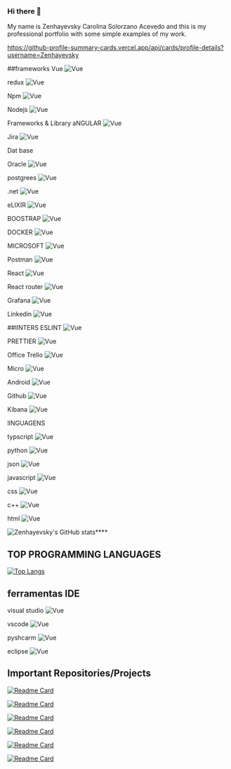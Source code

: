### Hi there 👋
My name is Zenhayevsky Carolina Solorzano Acevedo and this is my professional portfolio with some simple examples of my work.

https://github-profile-summary-cards.vercel.app/api/cards/profile-details?username=Zenhayevsky

##frameworks
Vue
![Vue](https://img.shields.io/badge/Vue.js-35495E?style=for-the-badge&logo=vuedotjs&logoColor=4FC08D)

redux
![Vue](https://img.shields.io/badge/Redux-593D88?style=for-the-badge&logo=redux&logoColor=white)

Npm
![Vue](https://img.shields.io/badge/npm-CB3837?style=for-the-badge&logo=npm&logoColor=white)

Nodejs 
![Vue](https://img.shields.io/badge/Node.js-339933?style=for-the-badge&logo=nodedotjs&logoColor=white)

Frameworks & Library
aNGULAR
![Vue](https://img.shields.io/badge/Angular-DD0031?style=for-the-badge&logo=angular&logoColor=white)

Jira 
![Vue](https://img.shields.io/badge/Jira-0052CC?style=for-the-badge&logo=Jira&logoColor=white)

Dat base

Oracle 
![Vue](https://img.shields.io/badge/Oracle-F80000?style=for-the-badge&logo=Oracle&logoColor=white)

postgrees
![Vue](https://img.shields.io/badge/PostgreSQL-316192?style=for-the-badge&logo=postgresql&logoColor=white)

.net 
![Vue](https://img.shields.io/badge/.NET-512BD4?style=for-the-badge&logo=dotnet&logoColor=white)

eLIXIR 
![Vue](https://img.shields.io/badge/Elixir-4B275F?style=for-the-badge&logo=elixir&logoColor=white)

BOOSTRAP
![Vue](https://img.shields.io/badge/Bootstrap-563D7C?style=for-the-badge&logo=bootstrap&logoColor=white)

DOCKER
![Vue](https://img.shields.io/badge/Docker-2CA5E0?style=for-the-badge&logo=docker&logoColor=white)

MICROSOFT
![Vue](https://img.shields.io/badge/Microsoft-666666?style=for-the-badge&logo=microsoft&logoColor=white)


Postman
![Vue](https://img.shields.io/badge/Postman-FF6C37?style=for-the-badge&logo=Postman&logoColor=white)

React 
![Vue](https://img.shields.io/badge/React-20232A?style=for-the-badge&logo=react&logoColor=61DAFB)

React router
![Vue](https://img.shields.io/badge/React_Router-CA4245?style=for-the-badge&logo=react-router&logoColor=white)

Grafana
![Vue](https://img.shields.io/badge/Grafana-F2F4F9?style=for-the-badge&logo=grafana&logoColor=orange&labelColor=F2F4F9)

Linkedin
![Vue](https://img.shields.io/badge/LinkedIn-0077B5?style=for-the-badge&logo=linkedin&logoColor=white)

##lINTERS
ESLINT
![Vue](https://img.shields.io/badge/eslint-3A33D1?style=for-the-badge&logo=eslint&logoColor=white)

PRETTIER
![Vue](https://img.shields.io/badge/prettier-1A2C34?style=for-the-badge&logo=prettier&logoColor=F7BA3E)

Office
Trello
![Vue](https://img.shields.io/badge/Trello-0052CC?style=for-the-badge&logo=trello&logoColor=white)

Micro
![Vue](https://img.shields.io/badge/Miro-F7C922?style=for-the-badge&logo=Miro&logoColor=050036)

Android
![Vue](https://img.shields.io/badge/Android-3DDC84?style=for-the-badge&logo=android&logoColor=white)

Github 
![Vue](https://img.shields.io/badge/GitHub-100000?style=for-the-badge&logo=github&logoColor=white)

Kibana
![Vue](https://img.shields.io/badge/Kibana-005571?style=for-the-badge&logo=Kibana&logoColor=white)

lINGUAGENS

typscript 
![Vue](https://img.shields.io/badge/TypeScript-007ACC?style=for-the-badge&logo=typescript&logoColor=white)

python
![Vue](https://img.shields.io/badge/Python-FFD43B?style=for-the-badge&logo=python&logoColor=blue)

json
![Vue](https://img.shields.io/badge/json-5E5C5C?style=for-the-badge&logo=json&logoColor=white)

javascript
![Vue](https://img.shields.io/badge/JavaScript-323330?style=for-the-badge&logo=javascript&logoColor=F7DF1)

css
![Vue](https://img.shields.io/badge/CSS3-1572B6?style=for-the-badge&logo=css3&logoColor=white)

c++
![Vue](https://img.shields.io/badge/C%2B%2B-00599C?style=for-the-badge&logo=c%2B%2B&logoColor=white)

html
![Vue](https://img.shields.io/badge/HTML5-E34F26?style=for-the-badge&logo=html5&logoColor=white)

![Zenhayevsky's GitHub stats](https://github-readme-stats.vercel.app/api?username=Zenhayevsky&show_icons=true&theme=cobalt&hide=issues,contribs)****

## TOP PROGRAMMING LANGUAGES
[![Top Langs](https://github-readme-stats.vercel.app/api/top-langs/?username=anuraghazra&layout=compact)](https://github.com/Zenhayevsky/github-readme-stats)

## ferramentas  IDE 
visual studio
![Vue](https://img.shields.io/badge/Visual_Studio-5C2D91?style=for-the-badge&logo=visual%20studio&logoColor=white)

vscode
![Vue](https://img.shields.io/badge/VSCode-0078D4?style=for-the-badge&logo=visual%20studio%20code&logoColor=white)

pyshcarm
![Vue](https://img.shields.io/badge/PyCharm-000000.svg?&style=for-the-badge&logo=PyCharm&logoColor=white)

eclipse
![Vue](https://img.shields.io/badge/Eclipse-2C2255?style=for-the-badge&logo=eclipse&logoColor=white)

## Important Repositories/Projects

[![Readme Card](https://github-readme-stats.vercel.app/api/pin/?username=Zenhayevsky&repo=productsistem&theme=cobalt&)](https://github.com/Zenhayevsky/productsistem)

[![Readme Card](https://github-readme-stats.vercel.app/api/pin/?username=Zenhayevsky&repo=PythonFlask&theme=cobalt&)](https://github.com/Zenhayevsky/PythonFlask)

 [![Readme Card](https://github-readme-stats.vercel.app/api/pin/?username=Zenhayevsky&repo=qcredito&theme=cobalt&)](https://github.com/Zenhayevsky/qcredito)
  
 [![Readme Card](https://github-readme-stats.vercel.app/api/pin/?username=Zenhayevsky&repo=ChuckNorrisJokes-ReactJs&theme=cobalt&)](https://github.com/Zenhayevsky/ChuckNorrisJokes-ReactJs)
 
 [![Readme Card](https://github-readme-stats.vercel.app/api/pin/?username=Zenhayevsky&repo=dolar_price_every_day&theme=cobalt&)](https://github.com/Zenhayevsky/dolar_price_every_day)

 [![Readme Card](https://github-readme-stats.vercel.app/api/pin/?username=Zenhayevsky&repo=breweries&theme=cobalt&)](https://github.com/Zenhayevsky/breweries)
    
<!--

![Zenhayevsky's GitHub stats](https://github-readme-stats.vercel.app/api?username=Zenhayevsky&show_icons=true&theme=radical)
**Zenhayevsky/Zenhayevsky** is a ✨ _special_ ✨ repository because its `README.md` (this file) appears on your GitHub profile.

Here are some ideas to get you started:

- 🔭 I’m currently working on ...
- 🌱 I’m currently learning ...
- 👯 I’m looking to collaborate on ...
- 🤔 I’m looking for help with ...
- 💬 Ask me about ...
- 📫 How to reach me: ...
- 😄 Pronouns: ...
- ⚡ Fun fact: ...
-->
